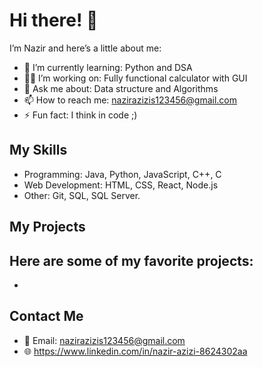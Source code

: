 # Hi there! 👋

I’m Nazir and here’s a little about me:

- 🌱 I’m currently learning: Python and DSA
- 👨‍💻 I’m working on: Fully functional calculator with GUI
- 💬 Ask me about: Data structure and Algorithms
- 📫 How to reach me: nazirazizis123456@gmail.com
- ⚡ Fun fact: I think in code ;)

## My Skills
- Programming: Java, Python, JavaScript, C++, C
- Web Development: HTML, CSS, React, Node.js
- Other: Git, SQL, SQL Server.

## My Projects
Here are some of my favorite projects:
- 
- 

## Contact Me
- 📧 Email: nazirazizis123456@gmail.com
- 🌐 https://www.linkedin.com/in/nazir-azizi-8624302aa

